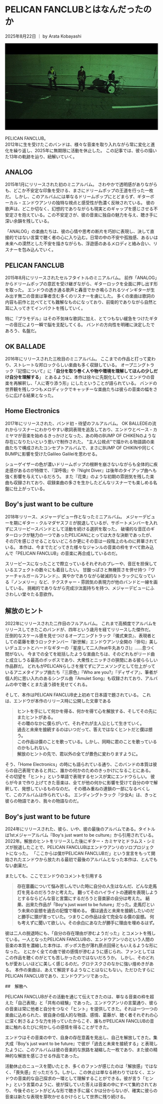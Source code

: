 # PELICAN FANCLUBとはなんだったのか

2025年8月22日 ｜ by Arata Kobayashi

![記事イメージ](../../image/thumb3.jpg)

PELICAN FANCLUB。<br>
2012年に生を受けたこのバンドは、様々な音楽を取り入れながら常に変化と進化を繰り返し、2025年に無期限に活動を休止した。
この記事では、彼らの描いた13年の軌跡を辿り、紐解いていく。

## ANALOG
2015年1月にリリースされた初のミニアルバム。
さわやかで透明感がありながらも、どこか不安定な印象を受ける、まさにドリームポップの王道を行った一枚だ。
しかし、このアルバムには単なるドリームポップにとどまらず、ギターボーカル・エンドウアンリの独特な視点と感受性が色濃く反映されている。
彼の歌声は、どこか切なく、幻想的でありながらも現実とのギャップを感じさせる不安定さを抱えている。この不安定さが、彼の音楽に独自の魅力を与え、聴き手に深い余韻を残している。

「ANALOG」の楽曲たちは、彼の心情や思考の断片を巧妙に表現し、決して直接的ではない言葉で聴く者の心に入り込む。日常の中の不安や孤独感、あるいは未来への漠然とした不安を描きながらも、浮遊感のあるメロディと絡み合い、リスナーを包み込んでいく。


## PELICAN FANCLUB
2015年8月にリリースされたセルフタイトルのミニアルバム。
前作「ANALOG」からドリームポップの意匠を受け継ぎながら、ギターロックを全面に押し出す形を取った。
エンドウの透き通る歌声と轟音でかき鳴らされるツインギターが生み出す無二の音楽は筆者含む多くのリスナーを虜にした。
多くの楽曲は歌詞の内容も前作と比べてとても難解なものになっており、前衛的でありながら自然と耳に入ってきてインパクトを残していく。

特に『プラモデル』はその不気味な歌詞に加え、とてつもない緩急をつけたギターの音圧により一瞬で脳を支配してくる。
バンドの方向性を明確に決定したであろう、名盤だ。

## OK BALLADE
2016年にリリースされた三枚目のミニアルバム。
ここまでの作品と打って変わり、ストレートな邦ロックらしい楽曲も多く収録している。
オープニングトラック『記憶について』に「**自分を取り巻く人や物や環境を理解してほんの少しだけ自分を理解する**」
とあるように、本作は徐々に先鋭化していくエンドウの音楽を再解釈し、「人に寄り添う形」にしたということが語られている。
バンドの世界観を残しつつもメロディックでキャッチーな楽曲たちは彼らの音楽の幅をさらに広げる結果となった。

## Home Electronics
2017年にリリースされた、バンド初・待望のフルアルバム。
OK BALLEDEの流れからリスナーにわかりやすい歌詞表現を追及しており、エンドウとベース・カミヤマが音楽を始めるきっかけとなった、あの時のBUMP OF CHIKENのような存在になりたいという思いで制作された。
"主人公視点"で描かれる物語調の楽曲たちで構成されたコンセプトアルバムで、まさにBUMP OF CHIKINや同じくBUMPに影響を受けたGalileo Galileiを思わせる。

シューゲイザーの色が濃いドリームポップの根幹を崩さないながらも全体的に疾走感があるのが特徴で、『深呼吸』や『Night Diver』は後年のタイアップ曲へも強く影響を与えているだろう。
また『花束』のような初期の雰囲気を残した楽曲も収録されており、収録楽曲の多さを生かしたどんなリスナーでも楽しめる名盤に仕上がっている。

## Boy's just want to be culture
2018年リリース、メジャーデビュー作となったミニアルバム。
メジャーデビューを期にギター・クルマダヤスフミが脱退しているが、サポートメンバーを入れずにスリーピースバンドとして活動を続ける選択を取った。
破壊的な音圧のギターロックが魅力の一つであったPELICANにとっては大きな決断であったが、その穴を感じさせることないどころか更にその音は一段階上のものに昇華されている。
本作は、今までたどってきた様々なジャンルの音楽の枠をすべて飲み込んで「PELICAN FANCLUB」の音楽に再合成しているのだ。

スリーピースになったことで際立っているそれぞれのプレーや、音圧を担保しているエフェクトの数々にも着目したい。
甘酸っぱさと無機質さを併せ持つ『ヴァーチャルガールフレンド』、爽やかでありながら破滅的なトラックになっている『ノンメリー』など、テクスチャー・雰囲気の表現力が他のバンドと一線を画している。
挑戦的でありながら完成沙汰面持ちを持つ、メジャーデビューにふさわしい堂々たる意欲作。

## 解放のヒント
2022年にリリースされた二作目のフルアルバム。
これまで高頻度でアルバムをリリースしてきたこのバンドが、四年という歳月を経てリリースした傑作だ。
圧倒的なスケール感を見せつけるオープニングトラック『儀式東京』、表現者としての葛藤を歌うロックナンバー『新世解』エンドウアンリ全開の『俳句』美しいデュエットとハードなギターの『星座して二人(feat牛丸ありさ)』……息つく間がない。
今までの全てを総括したような楽曲たちは、そのどれもがリード曲と成立しうる最高のポッポスであり、大衆性とニッチさの狭間にある彼ららしい作品群だ。
どれもがPELICANらしさを捨てずにアニメソングとして仕上がっているアニメタイアップ曲たち『三原色』『Who are you?』『ディザイア』、筆者が個人的に思い入れのあるシングル曲『Amulet Song』も収録されており、アルバムの中で聴くとまた違う顔を見せてくれる。

そして、本作はPELICAN FANCLUB史上初めて日本語で題されている。
これは、エンドウが本作のリリース時に公開した文章である
>**ヒントを手にして何かを得る、何かを得て心を解放する、そしてその先にまたヒントがある。**<br>
>**その環のなかに僕らがいて、それぞれが主人公として生きていく。**<br>
>**過去と未来を接続するのはいつだって、答えではなくヒントだと僕は想う。**<br>
>**この作品は僕のことを歌っている。しかし、同時に君のことを歌っているのかもしれない。**<br>
>**解放のヒントの先で、君以外の全てが景色に変わりますように。**<br>

そう、「Home Electronics」の時にも語られている通り、このバンドの本質は彼らの自己表現であると共に、誰かの何かのためのきっかけになることにある。
その切望を「ヒント」という単語で表現するセンスが実にエンドウらしい。
彼らが今まで作り上げてきた音楽は、全てが他の何かに影響を受けて自分の中で解釈して、発想しているものなのだ。
その積み重ねの連鎖の一部になるべくして、このアルバムは作られている。
エンディングトラック『少女A』は、きっと彼らの物語であり、我々の物語なのだ。

## Boy's just want to be future
2024年にリリースされた、彼ら、いや、彼の最後のアルバムである。タイトルは1stメジャーアルバム『Boy's just want to be culture』から引用されている。
2022年。解放のヒントをリリースした後にギター・カミヤマとドラムス・シミズが脱退したことで、PELICAN FANCLUBはエンドウアンリのソロプロジェクトになった。
「ここからは僕がPELICAN FANCLUBだ」という宣言をもって開始されたエンドウから放たれる最初で最後のアルバムとなった本作は、とんでもない劇薬だ。

またしても、ここでエンドウのコメントを引用する
>**存在意義について悩み苦しんでいた時に自分の人生はなんだ、どんな走馬灯を見るのだろうかと考えた。**
>**翻ってそのハイライトの連続を表現しようとするならどんな音と言葉にするだろうと音楽家の自分は考えた。**
>**結果、出来た作品が「Boy's just want to be future」だった。走馬灯という未来の妄想を過去の記憶で埋める。**
>**僕は過去と未来を接続したいのだと勝手に頭が言っていた。つまりこの作品は全て完全なる僕の妄想。**
>**何も考えずに聞いて欲しい。その余白にあなたが勝手に理由を埋めるはず。**

彼は二人の脱退時にも、「自分の存在理由が滲むようだった」とコメントを残している。一人となったPELICAN FANCLUBの、エンドウアンリのという人間の音楽の本質を濃縮した本作は、ポッポス色が薄れ原点回帰ともいえるような形になった。
とにかく全ての曲で彼の感情が滲むように感じられ、ファンとしてはこの作品を聴くのがとても苦しかったのではないだろうか。
しかし、そのどれもが愛おしいほどに美しく感じるのだ。グロテスクさのなかに強い煌めきがある。
本作の楽曲は、あえて解説するようなことはなにもない。ただひたすらにPELICAN FANCLUBであり、エンドウアンリであった。

##　解散へ

PELICAN FANCLUBがその活動を通じて伝えてきたのは、単なる音楽の枠を超えた「自己表現」と「共有の経験」であった。エンドウアンリの言葉通り、彼らの音楽は常に他者と自分をつなぐ「ヒント」を提供してきた。それは一つ一つの楽曲に込められた、彼自身の個人的な物語、感情、葛藤が、聴く者それぞれの心に深く刺さるような力を持っていたからこそ、誰もがPELICAN FANCLUBの音楽に触れるたびに何かしらの感情を得ることができた。

エンドウはその音楽の中で、自身の存在意義を見出し、自己を解放してきた。集大成『Boy's just want to be future』で彼が「過去と未来を接続する」と表現したように、このアルバムは彼の音楽的な旅路を凝縮した一枚であり、また彼の精神的な解放を感じさせる作品であった。


活動休止のニュースを聞いたとき、多くのファンが感じたのは「解放感」ではなく、「喪失感」だっただろう。しかし、この休止は単なる終わりではなく、エンドウの音楽的な自己探求の一環として理解することができる。彼が言う「ヒント」という言葉のように、彼が探していた答えは音楽の中にすべて集約されており、今後そのヒントがどんな形で聴き手に届くかは分からないが、確実に彼らの音楽は新たな表現を芽吹かせるかけらとして世界に残り続ける。
